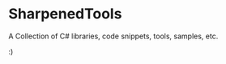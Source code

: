 SharpenedTools
==============

A Collection of C# libraries, code snippets, tools, samples, etc.

:)
